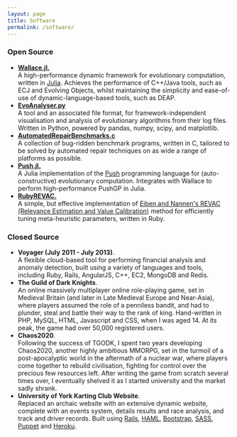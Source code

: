 ```yaml
---
layout: page
title: Software
permalink: /software/
---
```


### Open Source

* [**Wallace.jl.**](http://github.com/ChrisTimperley/Wallace)<br/>
  A high-performance dynamic framework for evolutionary computation, written in [Julia](http://julialang.org/). Achieves the performance of C++/Java tools, such as ECJ and Evolving Objects, whilst maintaining the simplicity and
  ease-of-use of dynamic-language-based tools, such as DEAP.
* [**EvoAnalyser.py**](http://github.com/ChrisTimperley/EvoAnalyser.py)<br/>
  A tool and an associated file format, for framework-independent visualisation
  and analysis of evolutionary algorithms from their log files. Written in
  Python, powered by pandas, numpy, scipy, and matplotlib.
* [**AutomatedRepairBenchmarks.c**](http://github.com/ChrisTimperley/AutomatedRepairBenchmarks.c)<br/>
  A collection of bug-ridden benchmark programs, written in C, tailored to be
  solved by automated repair techniques on as wide a range of platforms as
  possible.
* [**Push.jl.**](http://github.com/ChrisTimperley/Push.jl)<br/>
  A Julia implementation of the [Push](http://faculty.hampshire.edu/lspector/push.html) programming language for (auto-constructive) evolutionary computation. Integrates with Wallace to perform high-performance PushGP in Julia.
* [**RubyREVAC.**](http://github.com/ChrisTimperley/RubyREVAC)<br/>
  A simple, but effective implementation of [Eiben and Nannen's REVAC (Relevance Estimation and Value Calibration)]() method for efficiently tuning meta-heuristic parameters, written in Ruby.

### Closed Source

* **Voyager (July 2011 - July 2013)**.<br/>
  A flexible cloud-based tool for performing financial analysis and anomaly detection, built using a variety of languages and tools,
  including Ruby, Rails, AngularJS, C++, EC2, MongoDB and Redis.
* **The Guild of Dark Knights**.<br/>
  An online massively multiplayer online role-playing game, set in Medieval Britain (and later in Late Medieval Europe and Near-Asia), where players
  assumed the role of a penniless bandit, and had to plunder, steal and battle their way to the rank of king. Hand-written in PHP, MySQL, HTML,
  Javascript and CSS, when I was aged 14. At its peak, the game had over 50,000 registered users.
* **Chaos2020**.<br/>
  Following the success of TGODK, I spent two years developing Chaos2020, another highly ambitious MMORPG, set in the turmoil of a post-apocalyptic world
  in the aftermath of a nuclear war, where players come together to rebuild civilisation, fighting for control over the precious few resources left.
  After writing the game from scratch several times over, I eventually shelved it as I started university and the market sadly shrank.
* **University of York Karting Club Website**.<br/>
  Replaced an archaic website with an extensive dynamic website, complete with an events system, details results and race analysis, and track and
  driver records. Built using [Rails](http://rubyonrails.org/), [HAML](http://haml.info/), [Bootstrap](http://getbootstrap.com/),
  [SASS](http://sass-lang.com/), [Puppet](https://puppetlabs.com/) and [Heroku](https://www.heroku.com/).
